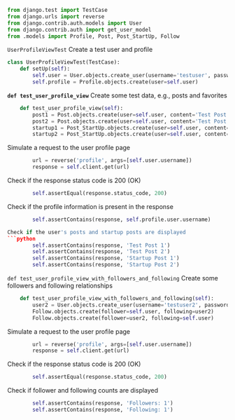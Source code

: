 ```python
from django.test import TestCase
from django.urls import reverse
from django.contrib.auth.models import User
from django.contrib.auth import get_user_model
from .models import Profile, Post, Post_StartUp, Follow
```

`UserProfileViewTest`
Create a test user and profile
```python
class UserProfileViewTest(TestCase):
    def setUp(self):
        self.user = User.objects.create_user(username='testuser', password='testpassword')
        self.profile = Profile.objects.create(user=self.user)
```

**`def test_user_profile_view`**
Create some test data, e.g., posts and favorites
```python
    def test_user_profile_view(self):
        post1 = Post.objects.create(user=self.user, content='Test Post 1')
        post2 = Post.objects.create(user=self.user, content='Test Post 2')
        startup1 = Post_StartUp.objects.create(user=self.user, content='Startup Post 1')
        startup2 = Post_StartUp.objects.create(user=self.user, content='Startup Post 2')
```
Simulate a request to the user profile page
```python
        url = reverse('profile', args=[self.user.username])
        response = self.client.get(url)
```
Check if the response status code is 200 (OK)
```python
        self.assertEqual(response.status_code, 200)
```

Check if the profile information is present in the response
```python
        self.assertContains(response, self.profile.user.username)

Check if the user's posts and startup posts are displayed
```python
        self.assertContains(response, 'Test Post 1')
        self.assertContains(response, 'Test Post 2')
        self.assertContains(response, 'Startup Post 1')
        self.assertContains(response, 'Startup Post 2')
```

`def test_user_profile_view_with_followers_and_following`
Create some followers and following relationships
```python
    def test_user_profile_view_with_followers_and_following(self):
        user2 = User.objects.create_user(username='testuser2', password='testpassword')
        Follow.objects.create(follower=self.user, following=user2)
        Follow.objects.create(follower=user2, following=self.user)
```

Simulate a request to the user profile page
```python
        url = reverse('profile', args=[self.user.username])
        response = self.client.get(url)
```
Check if the response status code is 200 (OK)
```python
        self.assertEqual(response.status_code, 200)
```
 Check if follower and following counts are displayed
```python
        self.assertContains(response, 'Followers: 1')
        self.assertContains(response, 'Following: 1')
```
